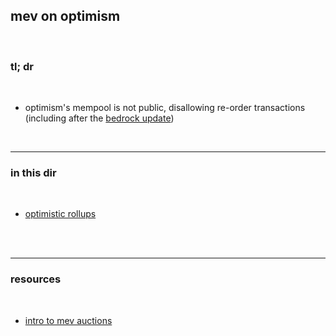 ## mev on optimism

<br>

### tl; dr

<br>

* optimism's mempool is not public, disallowing re-order transactions (including after the [bedrock update](https://dev.optimism.io/introducing-optimism-bedrock/))

<br>


---

### in this dir

<br>

* [optimistic rollups](optimistic_rollups.md)

<br>


<br>

--- 

### resources

<br>

* [intro to mev auctions](https://www.mev.wiki/solutions/faas-or-meva/optimism)
